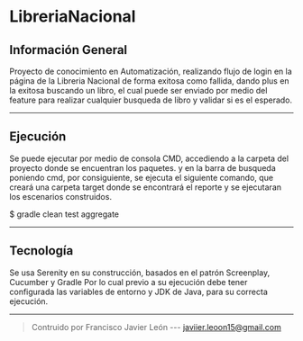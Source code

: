# LibreriaNacional

## Información General

Proyecto de conocimiento en Automatización, realizando flujo de login en la página de la Libreria Nacional de forma exitosa
como fallida, dando plus en la exitosa buscando un libro, el cual puede ser enviado por medio del feature para realizar
cualquier busqueda de libro y validar si es el esperado.
***
## Ejecución

Se puede ejecutar por medio de consola CMD, accediendo a la carpeta del proyecto donde se encuentran los paquetes.
y en la barra de busqueda poniendo cmd, por consiguiente, se ejecuta el siguiente comando, que creará una carpeta target
donde se encontrará el reporte y se ejecutaran los escenarios construidos.

$ gradle clean test aggregate

***

## Tecnología

Se usa Serenity en su construcción, basados en el patrón Screenplay, Cucumber y Gradle
Por lo cual previo a su ejecución debe tener configurada las variables de entorno y JDK de Java, para su correcta ejecución.


***

> Contruido por Francisco Javier León --- javiier.leoon15@gmail.com


